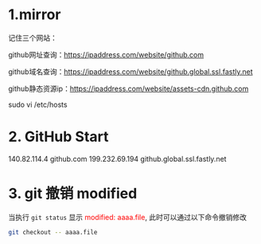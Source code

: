 # 1.mirror

记住三个网站：

github网址查询：https://ipaddress.com/website/github.com

github域名查询：https://ipaddress.com/website/github.global.ssl.fastly.net

github静态资源ip：https://ipaddress.com/website/assets-cdn.github.com

sudo vi /etc/hosts

# 2. GitHub Start
140.82.114.4 github.com
199.232.69.194 github.global.ssl.fastly.net
# 3. git 撤销 modified

当执行 `git status` 显示 <span style="color:red">modified:  aaaa.file</span>, 此时可以通过以下命令撤销修改



```sh
git checkout -- aaaa.file
```

